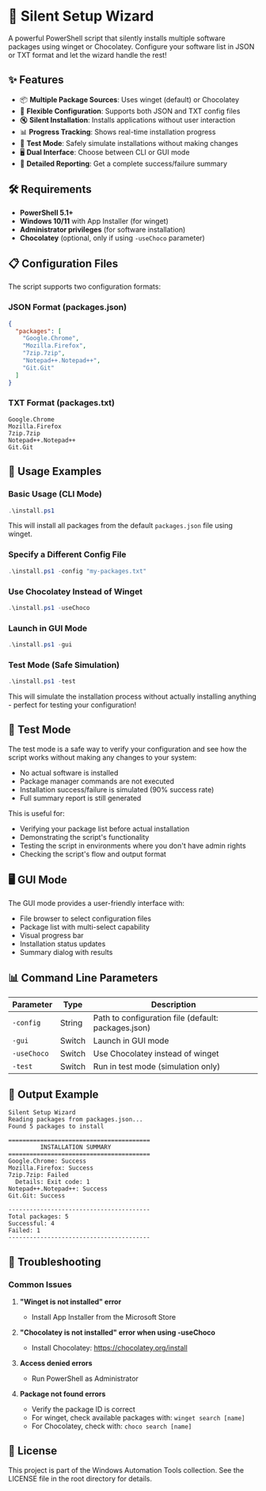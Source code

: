# 🧙 Silent Setup Wizard

A powerful PowerShell script that silently installs multiple software packages using winget or Chocolatey. Configure your software list in JSON or TXT format and let the wizard handle the rest!

## ✨ Features

- 📦 **Multiple Package Sources**: Uses winget (default) or Chocolatey
- 🔄 **Flexible Configuration**: Supports both JSON and TXT config files
- 🔇 **Silent Installation**: Installs applications without user interaction
- 📊 **Progress Tracking**: Shows real-time installation progress
- 🧪 **Test Mode**: Safely simulate installations without making changes
- 🖥️ **Dual Interface**: Choose between CLI or GUI mode
- 📝 **Detailed Reporting**: Get a complete success/failure summary

## 🛠️ Requirements

- **PowerShell 5.1+**
- **Windows 10/11** with App Installer (for winget)
- **Administrator privileges** (for software installation)
- **Chocolatey** (optional, only if using `-useChoco` parameter)

## 📋 Configuration Files

The script supports two configuration formats:

### JSON Format (packages.json)
```json
{
  "packages": [
    "Google.Chrome",
    "Mozilla.Firefox",
    "7zip.7zip",
    "Notepad++.Notepad++",
    "Git.Git"
  ]
}
```

### TXT Format (packages.txt)
```
Google.Chrome
Mozilla.Firefox
7zip.7zip
Notepad++.Notepad++
Git.Git
```

## 🚀 Usage Examples

### Basic Usage (CLI Mode)

```powershell
.\install.ps1
```
This will install all packages from the default `packages.json` file using winget.

### Specify a Different Config File

```powershell
.\install.ps1 -config "my-packages.txt"
```

### Use Chocolatey Instead of Winget

```powershell
.\install.ps1 -useChoco
```

### Launch in GUI Mode

```powershell
.\install.ps1 -gui
```

### Test Mode (Safe Simulation)

```powershell
.\install.ps1 -test
```
This will simulate the installation process without actually installing anything - perfect for testing your configuration!

## 🧪 Test Mode

The test mode is a safe way to verify your configuration and see how the script works without making any changes to your system:

- No actual software is installed
- Package manager commands are not executed
- Installation success/failure is simulated (90% success rate)
- Full summary report is still generated

This is useful for:
- Verifying your package list before actual installation
- Demonstrating the script's functionality
- Testing the script in environments where you don't have admin rights
- Checking the script's flow and output format

## 🖥️ GUI Mode

The GUI mode provides a user-friendly interface with:

- File browser to select configuration files
- Package list with multi-select capability
- Visual progress bar
- Installation status updates
- Summary dialog with results

## 📊 Command Line Parameters

| Parameter | Type | Description |
|-----------|------|-------------|
| `-config` | String | Path to configuration file (default: packages.json) |
| `-gui` | Switch | Launch in GUI mode |
| `-useChoco` | Switch | Use Chocolatey instead of winget |
| `-test` | Switch | Run in test mode (simulation only) |

## 📝 Output Example

```
Silent Setup Wizard
Reading packages from packages.json...
Found 5 packages to install

========================================
         INSTALLATION SUMMARY
========================================
Google.Chrome: Success
Mozilla.Firefox: Success
7zip.7zip: Failed
  Details: Exit code: 1
Notepad++.Notepad++: Success
Git.Git: Success

----------------------------------------
Total packages: 5
Successful: 4
Failed: 1
----------------------------------------
```

## 🔧 Troubleshooting

### Common Issues

1. **"Winget is not installed" error**
   - Install App Installer from the Microsoft Store

2. **"Chocolatey is not installed" error when using -useChoco**
   - Install Chocolatey: https://chocolatey.org/install

3. **Access denied errors**
   - Run PowerShell as Administrator

4. **Package not found errors**
   - Verify the package ID is correct
   - For winget, check available packages with: `winget search [name]`
   - For Chocolatey, check with: `choco search [name]`

## 📜 License

This project is part of the Windows Automation Tools collection.
See the LICENSE file in the root directory for details.
